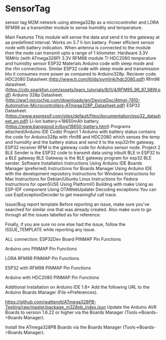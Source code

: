 # SensorTag
 sensor tag M2M network using atmega328p as a microcontroller and LORA RFM98 as a transmitter module to sense humidity and temperature.

Main Features
This module will sense the data and send it to the gateway at aa predefined interval.
Works on 3.7 li-Ion battery.
Power efficient sensor node with battery indication.
When antenna is connected to the module then the node can transmit upto a range of 1 kilometer.
Hardware
3.3V 16MHz (with ATmega328P)
3.3V RFM98 module
TI HDC2080 temperature and humidity sensor
ESP32
Materials
Arduino code with sleep mode and the rfm connections.
Similar ESP32 code with sleep mode and transmission btu it consumes more power as compared to Arduino328p.
Reciever code.
HDC2080 Datasheet.(http://www.ti.com/lit/ds/symlink/hdc2080.pdf)
Rfm98 datasheet.(https://cdn.sparkfun.com/assets/learn_tutorials/8/0/4/RFM95_96_97_98W.pdf)
Arduino 328p Datasheet.(http://ww1.microchip.com/downloads/en/DeviceDoc/Atmel-7810-Automotive-Microcontrollers-ATmega328P_Datasheet.pdf)
ESP32 Datasheet.(https://www.espressif.com/sites/default/files/documentation/esp32_datasheet_en.pdf)
Li-Ion battery->18650mAh battery.(https://www.banggood.in/buy/18650-battery.html)
Programs attached(Arduino IDE Code)
Project 1
Arduino with battery status contains the code for Arduino328p with rfm98 and HDC2080 which senses the temp and humidity and the battery status and send it to the esp32rfm gateway.
ESP32 receiver RFM is the gateway code for Arduino sensor node.
Project 2
BLE Sender is the ESP32 code to transmit data using inbuilt BLE in ESP32 to a BLE gateway
BLE Gateway is the BLE gateway program for esp32 BLE sender.
Software
Installation Instructions
Using Arduino IDE Boards Manager (preferred)
Instructions for Boards Manager
Using Arduino IDE with the development repository
Instructions for Windows
Instructions for Mac
Instructions for Debian/Ubuntu Linux
Instructions for Fedora
Instructions for openSUSE
Using PlatformIO
Building with make
Using as ESP-IDF component
Using OTAWebUpdater
Decoding exceptions
You can use EspExceptionDecoder to get meaningful call trace.

Issue/Bug report template
Before reporting an issue, make sure you've searched for similar one that was already created. Also make sure to go through all the issues labelled as for reference.

Finally, if you are sure no one else had the issue, follow the ISSUE_TEMPLATE while reporting any issue.

ALL connection:
ESP32Dev Board PINMAP
Pin Functions

Arduino uno PINMAP
Pin Functions

LORA RFM98 PINMAP
Pin Functions

ESP32 with RFM98 PINMAP
Pin Functions

Arduino with HDC2080 PINMAP
Pin Functions

Additional Installation on Arduino IDE 1.8+
Add the following URL to the Arduino Boards Manager (File->Preferences).

https://github.com/watterott/ATmega328PB-Testing/raw/master/package_m328pb_index.json
Update the Arduino AVR Boards to version 1.6.22 or higher via the Boards Manager (Tools->Boards->Boards Manager).

Install the ATmega328PB Boards via the Boards Manager (Tools->Boards->Boards Manager).
